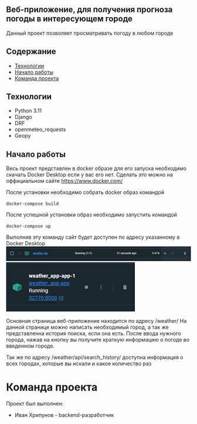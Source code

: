 ## Веб-приложение, для получения прогноза погоды в интересующем городе

Данный проект позволяет просматривать погоду в любом городе

## Содержание

- [Технологии](#технологии)
- [Начало работы](#начало-работы)
- [Команда проекта](#команда-проекта)

## Технологии

- Python 3.11
- Django
- DRF
- openmeteo_requests
- Geopy

## Начало работы

Весь проект представлен в docker образе для его запуска необходимо скачать Docker Desktop если у вас его нет. Сделать
это
можно на оффициальном сайте https://www.docker.com/

После установки необходимо собрать docker образ командой

```commandline
docker-compose build
```

После успешной установки образ необходимо запустить командой

```commandline
docker-compose up
```

Выполнив эту команду сайт будет доступен по адресу указанному в Docker Desktop
![img.png](img.png)
![img_1.png](img_1.png)

Основная страница веб-приложение находится по адресу /weather/
На данной странице можно написать необходимый город, а так же представленна история поиска, если она есть.
После ввода нужного города, нажав на кнопку вы получите краткую информацию о погоде во введенном городе.

Так же по адресу /weather/api/search_history/ доступна информация о всех городах, которые вы искали и какое количество
раз

# Команда проекта
Проект был выполнен:
- Иван Хрипунов - backend-разработчик 